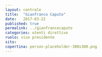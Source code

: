 ```yaml
---
layout: centrale
title:  "Gianfranco Caputo"
date:   2017-03-22
published: true
permalink: ../gianfrancocaputo
categories: utenti direttivo
ruolo: vice presidente
sito:
copertina: person-placeholder-300x300.png
---
```

